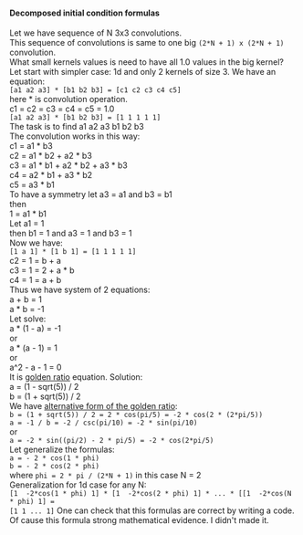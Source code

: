 #### Decomposed initial condition formulas  
Let we have sequence of N 3x3 convolutions.  
This sequence of convolutions is same to one big ```(2*N + 1) x (2*N + 1)``` convolution.  
What small kernels values is need to have all 1.0 values in the big kernel?  
Let start with simpler case: 1d and only 2 kernels of size 3.
We have an equation:  
```[a1 a2 a3] * [b1 b2 b3] = [c1 c2 c3 c4 c5]```  
here * is convolution operation.  
c1 = c2 = c3 = c4 = c5 = 1.0  
```[a1 a2 a3] * [b1 b2 b3] = [1 1 1 1 1]```   
The task is to find a1 a2 a3 b1 b2 b3  
The convolution works in this way:  
c1 = a1 * b3  
c2 = a1 * b2 + a2 * b3  
c3 = a1 * b1 + a2 * b2 + a3 * b3  
c4 = a2 * b1 + a3 * b2  
c5 = a3 * b1  
To have a symmetry let a3 = a1 and b3 = b1  
then  
1 = a1 * b1  
Let a1 = 1  
then b1 = 1  and a3 = 1 and b3 = 1  
Now we have:  
```[1 a 1] * [1 b 1] = [1 1 1 1 1]```  
c2 = 1 = b + a  
c3 = 1 = 2 + a * b  
c4 = 1 = a + b  
Thus we have system of 2 equations:   
a + b = 1  
a * b = -1  
Let solve:  
a * (1 - a) = -1  
or  
a * (a - 1) = 1  
or  
a^2 - a - 1 = 0  
It is [golden ratio](https://en.wikipedia.org/wiki/Golden_ratio#Calculation) equation.
Solution:  
a = (1 - sqrt(5)) / 2  
b = (1 + sqrt(5)) / 2  
We have [alternative form of the golden ratio](https://en.wikipedia.org/wiki/Golden_ratio#Alternative_forms):  
```b = (1 + sqrt(5)) / 2 = 2 * cos(pi/5) = -2 * cos(2 * (2*pi/5))```  
```a = -1 / b = -2 / csc(pi/10) = -2 * sin(pi/10) ```  
or  
```a = -2 * sin((pi/2) - 2 * pi/5) = -2 * cos(2*pi/5)```  
Let generalize the formulas:  
```a = - 2 * cos(1 * phi)```   
```b = - 2 * cos(2 * phi)```  
where ```phi = 2 * pi / (2*N + 1)```
in this case N = 2  
Generalization for 1d case for any N:  
```[1  -2*cos(1 * phi) 1] * [1  -2*cos(2 * phi) 1] * ... * [[1  -2*cos(N * phi) 1] =```  
```[1 1 ... 1]``` 
One can check that this formulas are correct by writing a code.  
Of cause this formula strong mathematical evidence. I didn't made it.  

  





 
  